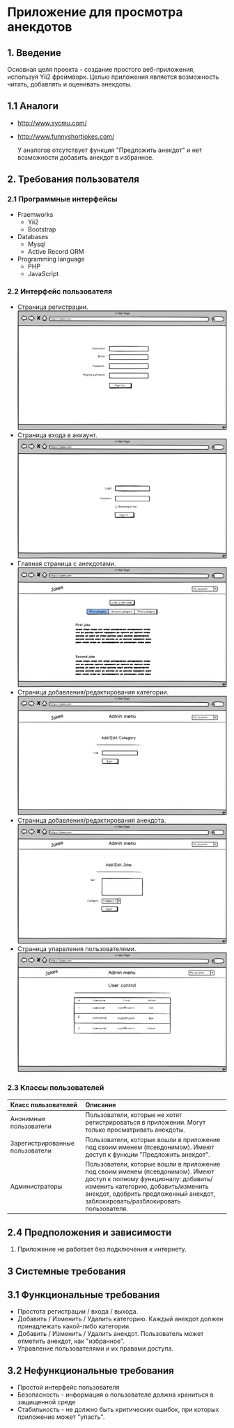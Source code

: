 # Приложение для просмотра анекдотов
## 1. Введение
Основная целя проекта - создание простого веб-приложения, используя Yii2 фреймворк. Целью приложения является возможность читать, добавлять и оценивать анекдоты.
## 1.1 Аналоги
- http://www.sycmu.com/
- http://www.funnyshortjokes.com/

    У аналогов отсутствует функция "Предложить анекдот" и нет возможности добавить анекдот в избранное.

## 2. Требования пользователя
### 2.1 Программные интерфейсы
* Fraemworks
  * Yii2
  * Bootstrap
* Databases
  * Mysql
  * Active Record ORM
* Programming language
  * PHP
  * JavaScript
### 2.2 Интерфейс пользователя
* Страница регистрации.
![alt text](https://github.com/graschik/ViewingJokes/blob/master/Mockups/Sign_up.png)
* Страница входа в аккаунт.
![alt text](https://github.com/graschik/ViewingJokes/blob/master/Mockups/Sign_in.png)
* Главная страница с анекдотами.
![alt text](https://github.com/graschik/ViewingJokes/blob/master/Mockups/Main_page.png)
* Страница добавления/редактирования категории.
![alt text](https://github.com/graschik/ViewingJokes/blob/master/Mockups/Edit_category.png)
* Страница добавления/редактирования анекдота.
![alt_text](https://github.com/graschik/ViewingJokes/blob/master/Mockups/Edit_joke.png)
* Страница упарвления пользователями.
![alt_text](https://github.com/graschik/ViewingJokes/blob/master/Mockups/User_control.png)

### 2.3 Классы пользователей

| Класс пользователей | Описание |
|:---|:---|
| Анонимные пользователи | Пользователи, которые не хотят регистрироваться в приложении. Могут только просматривать анекдоты. |
| Зарегистрированные пользователи | Пользователи, которые вошли в приложение под своим именем (псевдонимом). Имеют доступ к функции "Предложить анекдот". |
| Администраторы | Пользователи, которые вошли в приложение под своим именем (псевдонимом). Имеют доступ к полному функционалу: добавить/изменить категорию, добавить/изменить анекдот, одобрить предложенный анекдот, заблокировать/разблокировать пользователя. |

## 2.4 Предположения и зависимости

1. Приложение не работает без подключения к интернету.

## 3 Системные требования
## 3.1 Функциональные требования
* Простота регистрации / входа / выхода.
* Добавить / Изменить / Удалить категорию. Каждый анекдот должен принадлежать какой-либо категории.
* Добавить / Изменить / Удалить анекдот. Пользователь может отметить анекдот, как "избранное".
* Управление пользователями и их правами доступа.
## 3.2 Нефункциональные требования
* Простой интерфейс пользователя
* Безопасность - информация о пользователе должна храниться в защищенной среде
* Стабильность - не должно быть критических ошибок, при которых приложение может "упасть".

